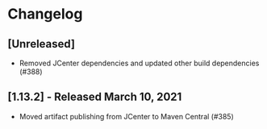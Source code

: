 # Changelog

<!--

Prepend the changelog with this template on every release.

# [Unreleased]
- Changes (<PR #>)

-->

## [Unreleased]
- Removed JCenter dependencies and updated other build dependencies (#388)

## [1.13.2] - Released March 10, 2021
- Moved artifact publishing from JCenter to Maven Central (#385)